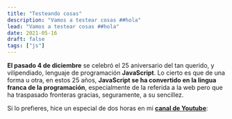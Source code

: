 ```yaml
---
title: "Testeando cosas"
description: "Vamos a testear cosas ##hola"
lead: "Vamos a testear cosas ##hola"
date: 2021-05-16
draft: false
tags: ["js"]
---
```


**El pasado 4 de diciembre** se celebró el 25 aniversario del tan querido, y vilipendiado, lenguaje de programación **JavaScript**. Lo cierto es que de una forma u otra, en estos 25 años, **JavaScript se ha convertido en la lingua franca de la programación**, especialmente de la referida a la web pero que ha traspasado fronteras gracias, seguramente, a su sencillez.

Si lo prefieres, hice un especial de dos horas en mi [**canal de Youtube**](https://www.youtube.com/midudev):
